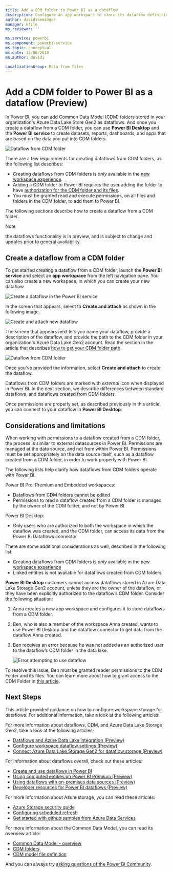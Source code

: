```yaml
---
title: Add a CDM folder to Power BI as a dataflow
description: Configure an app workspace to store its dataflow definition and data files in Azure Data Lake Storage Gen2
author: davidiseminger
manager: kfile
ms.reviewer: ''

ms.service: powerbi
ms.component: powerbi-service
ms.topic: conceptual
ms.date: 12/06/2018
ms.author: davidi

LocalizationGroup: Data from files
---
```

# Add a CDM folder to Power BI as a dataflow (Preview)

In Power BI, you can add Common Data Model (CDM) folders stored in your organization's Azure Data Lake Store Gen2 as dataflows. And once you create a dataflow from a CDM folder, you can use **Power BI Desktop** and the **Power BI service** to create datasets, reports, dashboards, and apps that are based on the data you put into CDM folders.

![Dataflow from CDM folder](media/service-dataflows-add-cdm-folder/dataflow-from-cdm-folder_01.jpg)

There are a few requirements for creating dataflows from CDM folders, as the following list describes:

* Creating dataflows from CDM folders is *only* available in the [new workspace experience](service-create-the-new-workspaces.md). 
* Adding a CDM folder to Power BI requires the user adding the folder to have [authorization for the CDM folder and its files](https://go.microsoft.com/fwlink/?linkid=2029121).
* You must be granted read and execute permissions, on all files and folders in the CDM folder, to add them to Power BI.

The following sections describe how to create a dataflow from a CDM folder.

> [!NOTE]
> the dataflows functionality is in preview, and is subject to change and updates prior to general availability.

## Create a dataflow from a CDM folder

To get started creating a dataflow from a CDM folder, launch the **Power BI service** and select an **app workspace** from the left navigation pane. You can also create a new workspace, in which you can create your new dataflow.

![Create a dataflow in the Power BI service](media/service-dataflows-add-cdm-folder/dataflow-from-cdm-folder_02.jpg)

In the screen that appears, select to **Create and attach** as shown in the following image.

![Create and attach new dataflow](media/service-dataflows-add-cdm-folder/dataflow-from-cdm-folder_03.jpg)

The screen that appears next lets you name your dataflow, provide a description of the dataflow, and provide the path to the CDM folder in your organization's Azure Data Lake Gen2 account. Read the section in the article that describes [how to get your CDM folder path](service-dataflows-configure-workspace-storage-settings.md#get-the-uri-of-stored-dataflow-files). 

![Dataflow from CDM folder](media/service-dataflows-add-cdm-folder/dataflow-from-cdm-folder_01.jpg)

Once you've provided the information, select **Create and attach** to create the dataflow.

Dataflows from CDM folders are marked with *external* icon when displayed in Power BI. In the next section, we describe differences between standard dataflows, and dataflows created from CDM folders.

Once permissions are properly set, as described previously in this article, you can connect to your dataflow in **Power BI Desktop**.


## Considerations and limitations

When working with permissions to a dataflow created from a CDM folder, the process is similar to external datasources in Power BI. Permissions are managed at the data source, and not from within Power BI. Permissions must be set appropriately on the data source itself, such as a dataflow created from a CDM folder, in order to work properly with Power BI.

The following lists help clarify how dataflows from CDM folders operate with Power BI.

Power BI Pro, Premium and Embedded workspaces:
* Dataflows from CDM folders cannot be edited
* Permissions to read a dataflow created from a CDM folder is managed by the owner of the CDM folder, and not by Power BI

Power BI Desktop:
* Only users who are authorized to both the workspace in which the dataflow was created, and the CDM folder, can access its data from the Power BI Dataflows connector


There are some additional considerations as well, described in the following list:

* Creating dataflows from CDM folders is *only* available in the [new workspace experience](service-create-the-new-workspaces.md)
* Linked entities is not available for dataflows created from CDM folders


**Power BI Desktop** customers cannot access dataflows stored in Azure Data Lake Storage Gen2 account, unless they are the owner of the dataflow, or they have been explicitly authorized to the dataflow’s CDM folder. Consider the following situation:

1.	Anna creates a new app workspace and configures it to store dataflows from a CDM folder.
2.	Ben, who is also a member of the workspace Anna created, wants to use Power BI Desktop and the dataflow connector to get data from the dataflow Anna created.
3.	Ben receives an error because he was not added as an authorized user to the dataflow’s CDM folder in the data lake.

    ![Error attempting to use dataflow](media/service-dataflows-configure-workspace-storage-settings/dataflow-storage-settings_08.jpg)

To resolve this issue, Ben must be granted reader permissions to the CDM Folder and its files. You can learn more about how to grant access to the CDM Folder in [this article](https://go.microsoft.com/fwlink/?linkid=2029121).


## Next Steps

This article provided guidance on how to configure workspace storage for dataflows. For additional information, take a look at the following articles:

For more information about dataflows, CDM, and Azure Data Lake Storage Gen2, take a look at the following articles:

* [Dataflows and Azure Data Lake integration (Preview)](service-dataflows-azure-data-lake-integration.md)
* [Configure workspace dataflow settings (Preview)](service-dataflows-configure-workspace-storage-settings.md)
* [Connect Azure Data Lake Storage Gen2 for dataflow storage (Preview)](service-dataflows-connect-azure-data-lake-storage-gen2.md)

For information about dataflows overall, check out these articles:

* [Create and use dataflows in Power BI](service-dataflows-create-use.md)
* [Using computed entities on Power BI Premium (Preview)](service-dataflows-computed-entities-premium.md)
* [Using dataflows with on-premises data sources (Preview)](service-dataflows-on-premises-gateways.md)
* [Developer resources for Power BI dataflows (Preview)](service-dataflows-developer-resources.md)

For more information about Azure storage, you can read these articles:
* [Azure Storage security guide](https://docs.microsoft.com/azure/storage/common/storage-security-guide)
* [Configuring scheduled refresh](refresh-scheduled-refresh.md)
* [Get started with github samples from Azure Data Services](https://aka.ms/cdmadstutorial)

For more information about the Common Data Model, you can read its overview article:
* [Common Data Model - overview ](https://docs.microsoft.com/powerapps/common-data-model/overview)
* [CDM folders](https://go.microsoft.com/fwlink/?linkid=2045304)
* [CDM model file definition](https://go.microsoft.com/fwlink/?linkid=2045521)

And you can always try [asking questions of the Power BI Community](http://community.powerbi.com/).

